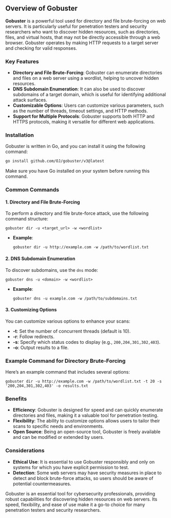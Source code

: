 ## Overview of Gobuster

**Gobuster** is a powerful tool used for directory and file brute-forcing on web servers. It is particularly useful for penetration testers and security researchers who want to discover hidden resources, such as directories, files, and virtual hosts, that may not be directly accessible through a web browser. Gobuster operates by making HTTP requests to a target server and checking for valid responses.

### Key Features

- **Directory and File Brute-Forcing**: Gobuster can enumerate directories and files on a web server using a wordlist, helping to uncover hidden resources.
- **DNS Subdomain Enumeration**: It can also be used to discover subdomains of a target domain, which is useful for identifying additional attack surfaces.
- **Customizable Options**: Users can customize various parameters, such as the number of threads, timeout settings, and HTTP methods.
- **Support for Multiple Protocols**: Gobuster supports both HTTP and HTTPS protocols, making it versatile for different web applications.

### Installation

Gobuster is written in Go, and you can install it using the following command:

```bash
go install github.com/OJ/gobuster/v3@latest
```

Make sure you have Go installed on your system before running this command.

### Common Commands

#### 1. Directory and File Brute-Forcing

To perform a directory and file brute-force attack, use the following command structure:

```
gobuster dir -u <target_url> -w <wordlist>
```

- **Example**:
  ```
  gobuster dir -u http://example.com -w /path/to/wordlist.txt
  ```

#### 2. DNS Subdomain Enumeration

To discover subdomains, use the `dns` mode:

```
gobuster dns -u <domain> -w <wordlist>
```

- **Example**:
  ```
  gobuster dns -u example.com -w /path/to/subdomains.txt
  ```

#### 3. Customizing Options

You can customize various options to enhance your scans:

- **-t**: Set the number of concurrent threads (default is 10).
- **-r**: Follow redirects.
- **-s**: Specify which status codes to display (e.g., `200,204,301,302,403`).
- **-o**: Output results to a file.

### Example Command for Directory Brute-Forcing

Here’s an example command that includes several options:

```
gobuster dir -u http://example.com -w /path/to/wordlist.txt -t 20 -s '200,204,301,302,403' -o results.txt
```

### Benefits

- **Efficiency**: Gobuster is designed for speed and can quickly enumerate directories and files, making it a valuable tool for penetration testing.
- **Flexibility**: The ability to customize options allows users to tailor their scans to specific needs and environments.
- **Open Source**: Being an open-source tool, Gobuster is freely available and can be modified or extended by users.

### Considerations

- **Ethical Use**: It is essential to use Gobuster responsibly and only on systems for which you have explicit permission to test.
- **Detection**: Some web servers may have security measures in place to detect and block brute-force attacks, so users should be aware of potential countermeasures.

Gobuster is an essential tool for cybersecurity professionals, providing robust capabilities for discovering hidden resources on web servers. Its speed, flexibility, and ease of use make it a go-to choice for many penetration testers and security researchers.
